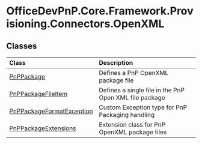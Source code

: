 # OfficeDevPnP.Core.Framework.Provisioning.Connectors.OpenXML

## Classes
|**Class**|**Description**|
|:-----|:-----|
|[PnPPackage](OfficeDevPnP.Core.Framework.Provisioning.Connectors.OpenXML.PnPPackage.md)|Defines a PnP OpenXML package file|
|[PnPPackageFileItem](OfficeDevPnP.Core.Framework.Provisioning.Connectors.OpenXML.PnPPackageFileItem.md)|Defines a single file in the PnP Open XML file package|
|[PnPPackageFormatException](OfficeDevPnP.Core.Framework.Provisioning.Connectors.OpenXML.PnPPackageFormatException.md)|Custom Exception type for PnP Packaging handling|
|[PnPPackageExtensions](OfficeDevPnP.Core.Framework.Provisioning.Connectors.OpenXML.PnPPackageExtensions.md)|Extension class for PnP OpenXML package files|
